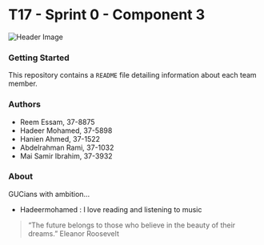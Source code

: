 ﻿# T17 - Sprint 0 - Component 3
![Header Image](https://images.pexels.com/photos/163130/keyboard-black-notebook-input-163130.jpeg?w=1260&h=750&auto=compress&cs=tinysrgb)

### Getting Started
This repository contains a `README` file detailing information about each team member.

### Authors
* Reem Essam, 37-8875
* Hadeer Mohamed, 37-5898
* Hanien Ahmed, 37-1522
* Abdelrahman Rami, 37-1032
* Mai Samir Ibrahim, 37-3932

### About
GUCians with ambition...

* Hadeermohamed : I love reading and listening to music  


> “The future belongs to those who believe in the beauty of their dreams.” Eleanor Roosevelt

 
